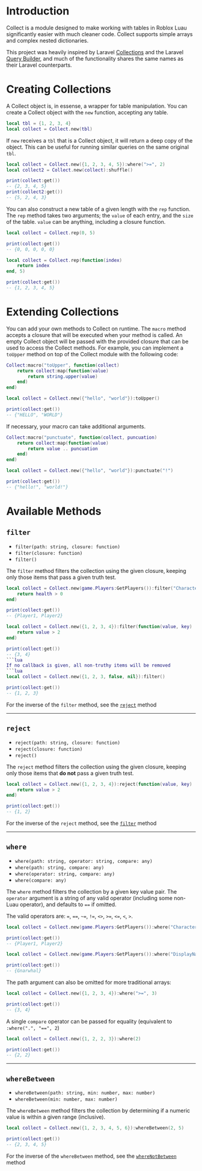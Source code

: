 # Introduction

Collect is a module designed to make working with tables in Roblox Luau significantly easier with much cleaner code. 
Collect supports simple arrays and complex nested dictionaries. 

This project was heavily inspired by Laravel [Collections](https://laravel.com/docs/10.x/collections) and the Laravel [Query Builder](https://laravel.com/docs/10.x/queries), and much of the functionality shares the same names as their Laravel counterparts.

# Creating Collections
A Collect object is, in essense, a wrapper for table manipulation. You can create a Collect object with the `new` function, accepting any table.
```lua
local tbl = {1, 2, 3, 4}
local collect = Collect.new(tbl)
```

If `new` receives a `tbl` that is a Collect object, it will return a deep copy of the object. This can be useful for running similar queries on the same original `tbl`.
```lua
local collect = Collect.new({1, 2, 3, 4, 5}):where(">=", 2)
local collect2 = Collect.new(collect):shuffle()

print(collect:get())
-- {2, 3, 4, 5}
print(collect2:get())
-- {5, 2, 4, 3}
```

You can also construct a new table of a given length with the `rep` function. The `rep` method takes two arguments; the `value` of each entry, and the `size` of the table. `value` can be anything, including a closure function.
```lua
local collect = Collect.rep(0, 5)

print(collect:get())
-- {0, 0, 0, 0, 0}
```
```lua
local collect = Collect.rep(function(index)
	return index
end, 5)

print(collect:get())
-- {1, 2, 3, 4, 5}
```

# Extending Collections
You can add your own methods to Collect on runtime. The `macro` method accepts a closure that will be executed when your method is called. An empty Collect object will be passed with the provided closure that can be used to access the Collect methods. For example, you can implement a `toUpper` method on top of the Collect module with the following code:
```lua
Collect:macro("toUpper", function(collect)
	return collect:map(function(value)
		return string.upper(value)
	end)
end)

local collect = Collect.new({"hello", "world"}):toUpper()

print(collect:get())
-- {"HELLO", "WORLD"}
```

If necessary, your macro can take additional arguments.
```lua
Collect:macro("punctuate", function(collect, puncuation)
	return collect:map(function(value)
		return value .. puncuation
	end)
end)

local collect = Collect.new({"hello", "world"}):punctuate("!")

print(collect:get())
-- {"hello!", "world!"}
```


# Available Methods
## `filter`
- `filter(path: string, closure: function)`
- `filter(closure: function)`
- `filter()`

The `filter` method filters the collection using the given closure, keeping only those items that pass a given truth test.
```lua
local collect = Collect.new(game.Players:GetPlayers()):filter("Character.Humanoid.Health", function(health, value)
	return health > 0
end)

print(collect:get())
-- {Player1, Player2}
```

```lua
local collect = Collect.new({1, 2, 3, 4}):filter(function(value, key)
	return value > 2
end)

print(collect:get())
-- {3, 4}
```lua
If no callback is given, all non-truthy items will be removed
```lua
local collect = Collect.new({1, 2, 3, false, nil}):filter()

print(collect:get())
-- {1, 2, 3}
```
For the inverse of the `filter` method, see the [`reject`](#reject) method

<hr>

## `reject`
- `reject(path: string, closure: function)`
- `reject(closure: function)`
- `reject()`


The `reject` method filters the collection using the given closure, keeping only those items that **do not** pass a given truth test.

```lua
local collect = Collect.new({1, 2, 3, 4}):reject(function(value, key)
	return value > 2
end)

print(collect:get())
-- {1, 2}
```

For the inverse of the `reject` method, see the [`filter`](#filter) method

<hr>

## `where`
- `where(path: string, operator: string, compare: any)`
- `where(path: string, compare: any)`
- `where(operator: string, compare: any)`
- `where(compare: any)`

The `where` method filters the collection by a given key value pair. The `operator` argument is a string of any valid operator (including some non-Luau operator), and defaults to `==` if omitted. 

The valid operators are: `=`, `==`, `~=`, `!=`, `<>`, `>=`, `<=`, `<`, `>`.

```lua
local collect = Collect.new(game.Players:GetPlayers()):where("Character.Humanoid.Health", ">", 0)

print(collect:get())
-- {Player1, Player2}
```
```lua
local collect = Collect.new(game.Players:GetPlayers()):where("DisplayName", "Gnarwhal")

print(collect:get())
-- {Gnarwhal}
```
The path argument can also be omitted for more traditional arrays:
```lua
local collect = Collect.new({1, 2, 3, 4}):where(">=", 3)

print(collect:get())
-- {3, 4}
```
A single `compare` operator can be passed for equality (equivalent to `:where(".", "==", 2`)
```lua
local collect = Collect.new({1, 2, 2, 3}):where(2)

print(collect:get())
-- {2, 2}
```

<hr>

## `whereBetween`
- `whereBetween(path: string, min: number, max: number)`
- `whereBetween(min: number, max: number)`

The `whereBetween` method filters the collection by determining if a numeric value is within a given range (inclusive).
```lua
local collect = Collect.new({1, 2, 3, 4, 5, 6}):whereBetween(2, 5)

print(collect:get())
-- {2, 3, 4, 5}
```
For the inverse of the `whereBetween` method, see the [`whereNotBetween`](#whereNotBetween) method
